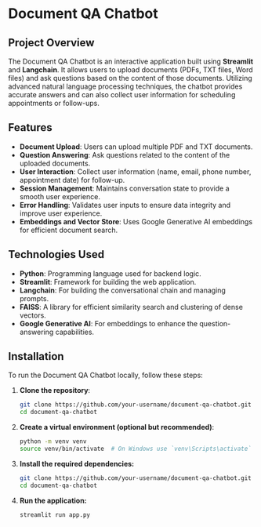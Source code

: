 # Document QA Chatbot

## Project Overview

The Document QA Chatbot is an interactive application built using **Streamlit** and **Langchain**. It allows users to upload documents (PDFs, TXT files, Word files) and ask questions based on the content of those documents. Utilizing advanced natural language processing techniques, the chatbot provides accurate answers and can also collect user information for scheduling appointments or follow-ups.

## Features

- **Document Upload**: Users can upload multiple PDF and TXT documents.
- **Question Answering**: Ask questions related to the content of the uploaded documents.
- **User Interaction**: Collect user information (name, email, phone number, appointment date) for follow-up.
- **Session Management**: Maintains conversation state to provide a smooth user experience.
- **Error Handling**: Validates user inputs to ensure data integrity and improve user experience.
- **Embeddings and Vector Store**: Uses Google Generative AI embeddings for efficient document search.

## Technologies Used

- **Python**: Programming language used for backend logic.
- **Streamlit**: Framework for building the web application.
- **Langchain**: For building the conversational chain and managing prompts.
- **FAISS**: A library for efficient similarity search and clustering of dense vectors.
- **Google Generative AI**: For embeddings to enhance the question-answering capabilities.

## Installation

To run the Document QA Chatbot locally, follow these steps:

1. **Clone the repository**:
   ```bash
   git clone https://github.com/your-username/document-qa-chatbot.git
   cd document-qa-chatbot
2. **Create a virtual environment (optional but recommended)**:
   ```bash
   python -m venv venv
   source venv/bin/activate  # On Windows use `venv\Scripts\activate` 
3. **Install the required dependencies:**
   ```bash
   git clone https://github.com/your-username/document-qa-chatbot.git
   cd document-qa-chatbot
4. **Run the application:**
   ```bash
   streamlit run app.py
